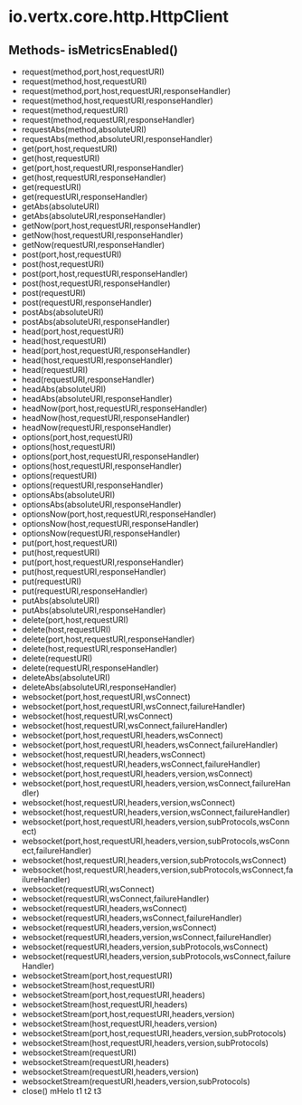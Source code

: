 # io.vertx.core.http.HttpClient
## Methods- isMetricsEnabled()
- request(method,port,host,requestURI)
- request(method,host,requestURI)
- request(method,port,host,requestURI,responseHandler)
- request(method,host,requestURI,responseHandler)
- request(method,requestURI)
- request(method,requestURI,responseHandler)
- requestAbs(method,absoluteURI)
- requestAbs(method,absoluteURI,responseHandler)
- get(port,host,requestURI)
- get(host,requestURI)
- get(port,host,requestURI,responseHandler)
- get(host,requestURI,responseHandler)
- get(requestURI)
- get(requestURI,responseHandler)
- getAbs(absoluteURI)
- getAbs(absoluteURI,responseHandler)
- getNow(port,host,requestURI,responseHandler)
- getNow(host,requestURI,responseHandler)
- getNow(requestURI,responseHandler)
- post(port,host,requestURI)
- post(host,requestURI)
- post(port,host,requestURI,responseHandler)
- post(host,requestURI,responseHandler)
- post(requestURI)
- post(requestURI,responseHandler)
- postAbs(absoluteURI)
- postAbs(absoluteURI,responseHandler)
- head(port,host,requestURI)
- head(host,requestURI)
- head(port,host,requestURI,responseHandler)
- head(host,requestURI,responseHandler)
- head(requestURI)
- head(requestURI,responseHandler)
- headAbs(absoluteURI)
- headAbs(absoluteURI,responseHandler)
- headNow(port,host,requestURI,responseHandler)
- headNow(host,requestURI,responseHandler)
- headNow(requestURI,responseHandler)
- options(port,host,requestURI)
- options(host,requestURI)
- options(port,host,requestURI,responseHandler)
- options(host,requestURI,responseHandler)
- options(requestURI)
- options(requestURI,responseHandler)
- optionsAbs(absoluteURI)
- optionsAbs(absoluteURI,responseHandler)
- optionsNow(port,host,requestURI,responseHandler)
- optionsNow(host,requestURI,responseHandler)
- optionsNow(requestURI,responseHandler)
- put(port,host,requestURI)
- put(host,requestURI)
- put(port,host,requestURI,responseHandler)
- put(host,requestURI,responseHandler)
- put(requestURI)
- put(requestURI,responseHandler)
- putAbs(absoluteURI)
- putAbs(absoluteURI,responseHandler)
- delete(port,host,requestURI)
- delete(host,requestURI)
- delete(port,host,requestURI,responseHandler)
- delete(host,requestURI,responseHandler)
- delete(requestURI)
- delete(requestURI,responseHandler)
- deleteAbs(absoluteURI)
- deleteAbs(absoluteURI,responseHandler)
- websocket(port,host,requestURI,wsConnect)
- websocket(port,host,requestURI,wsConnect,failureHandler)
- websocket(host,requestURI,wsConnect)
- websocket(host,requestURI,wsConnect,failureHandler)
- websocket(port,host,requestURI,headers,wsConnect)
- websocket(port,host,requestURI,headers,wsConnect,failureHandler)
- websocket(host,requestURI,headers,wsConnect)
- websocket(host,requestURI,headers,wsConnect,failureHandler)
- websocket(port,host,requestURI,headers,version,wsConnect)
- websocket(port,host,requestURI,headers,version,wsConnect,failureHandler)
- websocket(host,requestURI,headers,version,wsConnect)
- websocket(host,requestURI,headers,version,wsConnect,failureHandler)
- websocket(port,host,requestURI,headers,version,subProtocols,wsConnect)
- websocket(port,host,requestURI,headers,version,subProtocols,wsConnect,failureHandler)
- websocket(host,requestURI,headers,version,subProtocols,wsConnect)
- websocket(host,requestURI,headers,version,subProtocols,wsConnect,failureHandler)
- websocket(requestURI,wsConnect)
- websocket(requestURI,wsConnect,failureHandler)
- websocket(requestURI,headers,wsConnect)
- websocket(requestURI,headers,wsConnect,failureHandler)
- websocket(requestURI,headers,version,wsConnect)
- websocket(requestURI,headers,version,wsConnect,failureHandler)
- websocket(requestURI,headers,version,subProtocols,wsConnect)
- websocket(requestURI,headers,version,subProtocols,wsConnect,failureHandler)
- websocketStream(port,host,requestURI)
- websocketStream(host,requestURI)
- websocketStream(port,host,requestURI,headers)
- websocketStream(host,requestURI,headers)
- websocketStream(port,host,requestURI,headers,version)
- websocketStream(host,requestURI,headers,version)
- websocketStream(port,host,requestURI,headers,version,subProtocols)
- websocketStream(host,requestURI,headers,version,subProtocols)
- websocketStream(requestURI)
- websocketStream(requestURI,headers)
- websocketStream(requestURI,headers,version)
- websocketStream(requestURI,headers,version,subProtocols)
- close()
mHelo  t1
t2
t3
